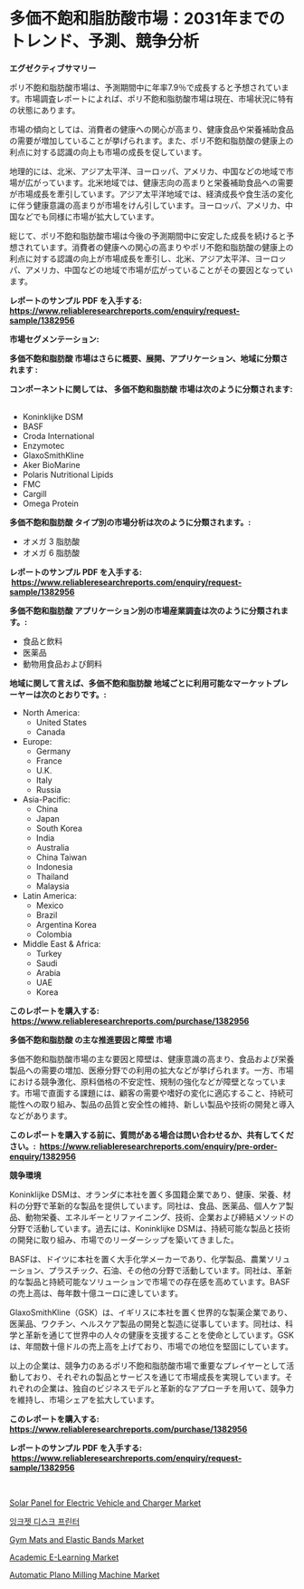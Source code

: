 <p><h1>多価不飽和脂肪酸市場：2031年までのトレンド、予測、競争分析</h1></p><p><strong>エグゼクティブサマリー</strong></p>
<p><p>ポリ不飽和脂肪酸市場は、予測期間中に年率7.9％で成長すると予想されています。市場調査レポートによれば、ポリ不飽和脂肪酸市場は現在、市場状況に特有の状態にあります。</p><p>市場の傾向としては、消費者の健康への関心が高まり、健康食品や栄養補助食品の需要が増加していることが挙げられます。また、ポリ不飽和脂肪酸の健康上の利点に対する認識の向上も市場の成長を促しています。</p><p>地理的には、北米、アジア太平洋、ヨーロッパ、アメリカ、中国などの地域で市場が広がっています。北米地域では、健康志向の高まりと栄養補助食品への需要が市場成長を牽引しています。アジア太平洋地域では、経済成長や食生活の変化に伴う健康意識の高まりが市場をけん引しています。ヨーロッパ、アメリカ、中国などでも同様に市場が拡大しています。</p><p>総じて、ポリ不飽和脂肪酸市場は今後の予測期間中に安定した成長を続けると予想されています。消費者の健康への関心の高まりやポリ不飽和脂肪酸の健康上の利点に対する認識の向上が市場成長を牽引し、北米、アジア太平洋、ヨーロッパ、アメリカ、中国などの地域で市場が広がっていることがその要因となっています。</p></p>
<p><strong>レポートのサンプル PDF を入手する: <a href="https://www.reliableresearchreports.com/enquiry/request-sample/1382956">https://www.reliableresearchreports.com/enquiry/request-sample/1382956</a></strong></p>
<p><strong>市場セグメンテーション:</strong></p>
<p><strong> 多価不飽和脂肪酸 市場はさらに概要、展開、アプリケーション、地域に分類されます :</strong></p>
<p><strong>コンポーネントに関しては、 多価不飽和脂肪酸 市場は次のように分類されます: &nbsp;</strong></p>
<p><ul><li>Koninklijke DSM</li><li>BASF</li><li>Croda International</li><li>Enzymotec</li><li>GlaxoSmithKline</li><li>Aker BioMarine</li><li>Polaris Nutritional Lipids</li><li>FMC</li><li>Cargill</li><li>Omega Protein</li></ul></p>
<p><strong> 多価不飽和脂肪酸 タイプ別の市場分析は次のように分類されます。:</strong></p>
<p><ul><li>オメガ 3 脂肪酸</li><li>オメガ 6 脂肪酸</li></ul></p>
<p><strong>レポートのサンプル PDF を入手する: &nbsp;<a href="https://www.reliableresearchreports.com/enquiry/request-sample/1382956">https://www.reliableresearchreports.com/enquiry/request-sample/1382956</a></strong></p>
<p><strong> 多価不飽和脂肪酸 アプリケーション別の市場産業調査は次のように分類されます。:</strong></p>
<p><ul><li>食品と飲料</li><li>医薬品</li><li>動物用食品および飼料</li></ul></p>
<p><strong>地域に関して言えば、多価不飽和脂肪酸 地域ごとに利用可能なマーケットプレーヤーは次のとおりです。:</strong></p>
<p><ul>
    <li>
        North America:
        <ul>
            <li>United States</li>
            <li>Canada</li>
        </ul>
    </li>
    <li>
        Europe:
        <ul>
            <li>Germany</li>
            <li>France</li>
            <li>U.K.</li>
            <li>Italy</li>
            <li>Russia</li>
        </ul>
    </li>
    <li>
        Asia-Pacific:
        <ul>
            <li>China</li>
            <li>Japan</li>
            <li>South Korea</li>
            <li>India</li>
            <li>Australia</li>
            <li>China Taiwan</li>
            <li>Indonesia</li>
            <li>Thailand</li>
            <li>Malaysia</li>
        </ul>
    </li>
    <li>
        Latin America:
        <ul>
            <li>Mexico</li>
            <li>Brazil</li>
            <li>Argentina Korea</li>
            <li>Colombia</li>
        </ul>
    </li>
    <li>
        Middle East & Africa:
        <ul>
            <li>Turkey</li>
            <li>Saudi</li>
            <li>Arabia</li>
            <li>UAE</li>
            <li>Korea</li>
        </ul>
    </li>
    </ul></p>
<p><strong>このレポートを購入する: &nbsp;<a href="https://www.reliableresearchreports.com/purchase/1382956">https://www.reliableresearchreports.com/purchase/1382956</a></strong></p>
<p><strong>多価不飽和脂肪酸 の主な推進要因と障壁 市場</strong></p>
<p><p>多価不飽和脂肪酸市場の主な要因と障壁は、健康意識の高まり、食品および栄養製品への需要の増加、医療分野での利用の拡大などが挙げられます。一方、市場における競争激化、原料価格の不安定性、規制の強化などが障壁となっています。市場で直面する課題には、顧客の需要や嗜好の変化に適応すること、持続可能性への取り組み、製品の品質と安全性の維持、新しい製品や技術の開発と導入などがあります。</p></p>
<p><strong>このレポートを購入する前に、質問がある場合は問い合わせるか、共有してください。:&nbsp; <a href="https://www.reliableresearchreports.com/enquiry/pre-order-enquiry/1382956">https://www.reliableresearchreports.com/enquiry/pre-order-enquiry/1382956</a></strong></p>
<p><strong>競争環境</strong></p>
<p><p>Koninklijke DSMは、オランダに本社を置く多国籍企業であり、健康、栄養、材料の分野で革新的な製品を提供しています。同社は、食品、医薬品、個人ケア製品、動物栄養、エネルギーとリファイニング、技術、企業および締結メソッドの分野で活動しています。過去には、Koninklijke DSMは、持続可能な製品と技術の開発に取り組み、市場でのリーダーシップを築いてきました。</p><p>BASFは、ドイツに本社を置く大手化学メーカーであり、化学製品、農業ソリューション、プラスチック、石油、その他の分野で活動しています。同社は、革新的な製品と持続可能なソリューションで市場での存在感を高めています。BASFの売上高は、毎年数十億ユーロに達しています。</p><p>GlaxoSmithKline（GSK）は、イギリスに本社を置く世界的な製薬企業であり、医薬品、ワクチン、ヘルスケア製品の開発と製造に従事しています。同社は、科学と革新を通じて世界中の人々の健康を支援することを使命としています。GSKは、年間数十億ドルの売上高を上げており、市場での地位を堅固にしています。</p><p>以上の企業は、競争力のあるポリ不飽和脂肪酸市場で重要なプレイヤーとして活動しており、それぞれの製品とサービスを通じて市場成長を実現しています。それぞれの企業は、独自のビジネスモデルと革新的なアプローチを用いて、競争力を維持し、市場シェアを拡大しています。</p></p>
<p><strong>このレポートを購入する: &nbsp; <a href="https://www.reliableresearchreports.com/purchase/1382956">https://www.reliableresearchreports.com/purchase/1382956</a></strong></p>
<p><strong>レポートのサンプル PDF を入手する: &nbsp;<a href="https://www.reliableresearchreports.com/enquiry/request-sample/1382956">https://www.reliableresearchreports.com/enquiry/request-sample/1382956</a></strong><strong></strong></p>
<p>&nbsp;</p>
<p><p><a href="https://issuu.com/reportprime-2/docs/solar-panel-for-electric-vehicle-and-charger-marke">Solar Panel for Electric Vehicle and Charger Market</a></p><p><a href="https://github.com/vsr06p4p49/Market-Research-Report-List-1/blob/main/6627892186623.md">잉크젯 디스크 프린터</a></p><p><a href="https://view.publitas.com/reportprime-1/gym-mats-and-elastic-bands-market-size-share-trends-analysis-report-by-material-by-type-by-end-user-by-region-and-segment-forecasts-2024-2031/">Gym Mats and Elastic Bands Market</a></p><p><a href="https://github.com/provorikovar/Market-Research-Report-List-3/blob/main/academic-e-learning-market.md">Academic E-Learning Market</a></p><p><a href="https://forested-sushi-9b0.notion.site/Automatic-Plano-Milling-Machine-Market-Provides-Detailed-Segmentation-of-this-Market-based-on-Type--5e5a942842424d738fa3804ccb64b4d9">Automatic Plano Milling Machine Market</a></p></p>